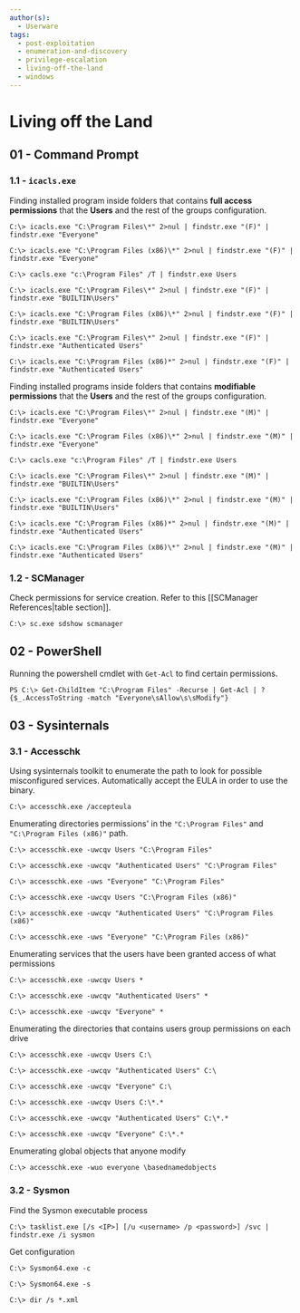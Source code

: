 ```yaml
---
author(s):
  - Userware
tags:
  - post-exploitation
  - enumeration-and-discovery
  - privilege-escalation
  - living-off-the-land
  - windows
---
```

# Living off the Land

## 01 - Command Prompt

### 1.1 - `icacls.exe`

Finding installed program inside folders that contains **full access permissions** that the **Users** and the rest of the groups configuration.

```
C:\> icacls.exe "C:\Program Files\*" 2>nul | findstr.exe "(F)" | findstr.exe "Everyone"

C:\> icacls.exe "C:\Program Files (x86)\*" 2>nul | findstr.exe "(F)" | findstr.exe "Everyone"

C:\> cacls.exe "c:\Program Files" /T | findstr.exe Users

C:\> icacls.exe "C:\Program Files\*" 2>nul | findstr.exe "(F)" | findstr.exe "BUILTIN\Users"

C:\> icacls.exe "C:\Program Files (x86)\*" 2>nul | findstr.exe "(F)" | findstr.exe "BUILTIN\Users"

C:\> icacls.exe "C:\Program Files\*" 2>nul | findstr.exe "(F)" | findstr.exe "Authenticated Users"

C:\> icacls.exe "C:\Program Files (x86)*" 2>nul | findstr.exe "(F)" | findstr.exe "Authenticated Users"
```

Finding installed programs inside folders that contains **modifiable permissions** that the **Users** and the rest of the groups configuration.

```
C:\> icacls.exe "C:\Program Files\*" 2>nul | findstr.exe "(M)" | findstr.exe "Everyone"

C:\> icacls.exe "C:\Program Files (x86)\*" 2>nul | findstr.exe "(M)" | findstr.exe "Everyone"

C:\> cacls.exe "c:\Program Files" /T | findstr.exe Users

C:\> icacls.exe "C:\Program Files\*" 2>nul | findstr.exe "(M)" | findstr.exe "BUILTIN\Users"

C:\> icacls.exe "C:\Program Files (x86)\*" 2>nul | findstr.exe "(M)" | findstr.exe "BUILTIN\Users"

C:\> icacls.exe "C:\Program Files (x86)*" 2>nul | findstr.exe "(M)" | findstr.exe "Authenticated Users"

C:\> icacls.exe "C:\Program Files (x86)\*" 2>nul | findstr.exe "(M)" | findstr.exe "Authenticated Users"
```

### 1.2 - SCManager

Check permissions for service creation. Refer to this [[SCManager References|table section]].

```
C:\> sc.exe sdshow scmanager
```

## 02 - PowerShell

Running the powershell cmdlet with `Get-Acl` to find certain permissions.

```
PS C:\> Get-ChildItem "C:\Program Files" -Recurse | Get-Acl | ?{$_.AccessToString -match "Everyone\sAllow\s\sModify"}
```

## 03 - Sysinternals

### 3.1 - Accesschk

Using sysinternals toolkit to enumerate the path to look for possible misconfigured services. Automatically accept the EULA in order to use the binary.

```
C:\> accesschk.exe /accepteula
```

Enumerating directories permissions' in the `"C:\Program Files"` and `"C:\Program Files (x86)"` path.

```
C:\> accesschk.exe -uwcqv Users "C:\Program Files"

C:\> accesschk.exe -uwcqv "Authenticated Users" "C:\Program Files"

C:\> accesschk.exe -uws "Everyone" "C:\Program Files"

C:\> accesschk.exe -uwcqv Users "C:\Program Files (x86)"

C:\> accesschk.exe -uwcqv "Authenticated Users" "C:\Program Files (x86)"

C:\> accesschk.exe -uws "Everyone" "C:\Program Files (x86)"
```

Enumerating services that the users have been granted access of what permissions

```
C:\> accesschk.exe -uwcqv Users *

C:\> accesschk.exe -uwcqv "Authenticated Users" *

C:\> accesschk.exe -uwcqv "Everyone" *
```

Enumerating the directories that contains users group permissions on each drive

```
C:\> accesschk.exe -uwcqv Users C:\

C:\> accesschk.exe -uwcqv "Authenticated Users" C:\

C:\> accesschk.exe -uwcqv "Everyone" C:\

C:\> accesschk.exe -uwcqv Users C:\*.*

C:\> accesschk.exe -uwcqv "Authenticated Users" C:\*.*

C:\> accesschk.exe -uwcqv "Everyone" C:\*.*
```

Enumerating global objects that anyone modify

```
C:\> accesschk.exe -wuo everyone \basednamedobjects
```

### 3.2 - Sysmon

Find the Sysmon executable process

```
C:\> tasklist.exe [/s <IP>] [/u <username> /p <password>] /svc | findstr.exe /i sysmon
```

Get configuration

```
C:\> Sysmon64.exe -c

C:\> Sysmon64.exe -s

C:\> dir /s *.xml
```